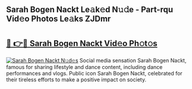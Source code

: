 ## Sarah Bogen Nackt Le𝚊k𝚎d N𝚞𝚍e - Part-rqu Vid𝚎o Photos Le𝚊ks ZJDmr

# <h2><a href="http://fb84d3.evod.top/?m=Sarah+Bogen+Nackt">🔗 👉🔴 Sarah Bogen Nackt Vid𝚎o Ph𝚘t𝚘s</a></h2>

[![Sarah Bogen Nackt N𝚞d𝚎s](https://i.imgur.com/8V9OHl7.gif)](http://fb84d3.evod.top/?m=Sarah+Bogen+Nackt)
Social media sensation Sarah Bogen Nackt, famous for sharing lifestyle and dance content, including dance performances and vlogs. Public icon Sarah Bogen Nackt, celebrated for their tireless efforts to make a positive impact on society. 
